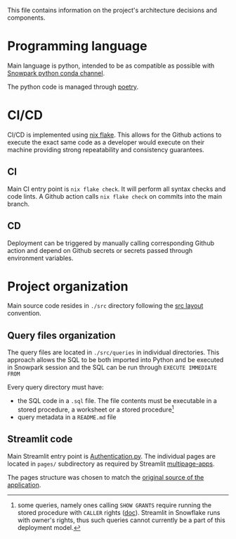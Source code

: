 This file contains information on the project's architecture decisions and
components.

# Programming language

Main language is python, intended to be as compatible as possible with [Snowpark
python conda channel](https://repo.anaconda.com/pkgs/snowflake/).

The python code is managed through [poetry](https://python-poetry.org/).

# CI/CD

CI/CD is implemented using [nix flake](https://nixos.org). This allows for the Github
actions to execute the exact same code as a developer would execute on their
machine providing strong repeatability and consistency guarantees.

## CI

Main CI entry point is `nix flake check`. It will perform all syntax checks and
code lints. A Github action calls `nix flake check` on commits into the main
branch.

## CD

Deployment can be triggered by manually calling corresponding Github action and
depend on Github secrets or secrets passed through environment variables.

# Project organization

Main source code resides in `./src` directory following the [src
layout](https://packaging.python.org/en/latest/discussions/src-layout-vs-flat-layout/)
convention.

## Query files organization

The query files are located in `./src/queries` in individual directories. This
approach allows the SQL to be both imported into Python and be executed in
Snowpark session and the SQL can be run through `EXECUTE IMMEDIATE FROM`

Every query directory must have:

- the SQL code in a `.sql` file. The file contents must be executable in a
  stored procedure, a worksheet or a stored procedure[^note]
- query metadata in a `README.md` file

[^note]: some queries, namely ones calling `SHOW GRANTS` require running the
    stored procedure with `CALLER` rights
    ([doc](https://community.snowflake.com/s/article/Use-of-SHOW-grants-in-stored-procedure)).
    Streamlit in Snowflake runs with owner's rights, thus such queries cannot
    currently be a part of this deployment model.

## Streamlit code

Main Streamlit entry point is [Authentication.py](./src/Authentication.py). The
individual pages are located in `pages/` subdirectory as required by Streamlit
[multipage-apps](https://docs.streamlit.io/library/advanced-features/multipage-apps).

The pages structure was chosen to match the [original source of the application][1].

[1]:
https://quickstarts.snowflake.com/guide/security_dashboards_for_snowflake/index.html
